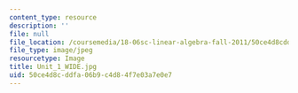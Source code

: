 ```yaml
---
content_type: resource
description: ''
file: null
file_location: /coursemedia/18-06sc-linear-algebra-fall-2011/50ce4d8cddfa06b9c4d84f7e03a7e0e7_Unit_1_WIDE.jpg
file_type: image/jpeg
resourcetype: Image
title: Unit_1_WIDE.jpg
uid: 50ce4d8c-ddfa-06b9-c4d8-4f7e03a7e0e7
---
```

